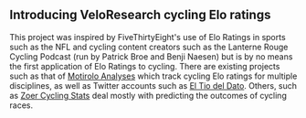 ## Introducing VeloResearch cycling Elo ratings
This project was inspired by FiveThirtyEight's use of Elo Ratings in sports such as the NFL and cycling content creators such as the Lanterne Rouge Cycling Podcast (run by Patrick Broe and Benji Naesen) but is by no means the first application of Elo Ratings to cycling. There are existing projects such as that of [Motirolo Analyses](https://mortirolo.netlify.app/) which track cycling Elo ratings for multiple disciplines, as well as Twitter accounts such as [El Tio del Dato](https://twitter.com/eltiodeldato?ref_src=twsrc%5Egoogle%7Ctwcamp%5Eserp%7Ctwgr%5Eauthor). Others, such as [Zoer Cycling Stats](https://twitter.com/ZoerCyclingStat) deal mostly with predicting the outcomes of cycling races.
